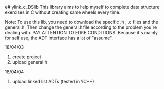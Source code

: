 e# ylink_c_DSlib
This library aims to help myself to complete data structure exercises in C without creating same wheels every time.


Note: To use this lib, you need to download the specific .h , .c files and the general.h. Then change the general.h file according to the problem you're dealing with. PAY ATTENTION TO EDGE CONDITIONS. Because it's mainly for self use, the ADT interface has a lot of "assume".

18/04/03  
1. create project
2. upload general.h

18/04/04
1. upload linked list ADTs (tested in VC++)


